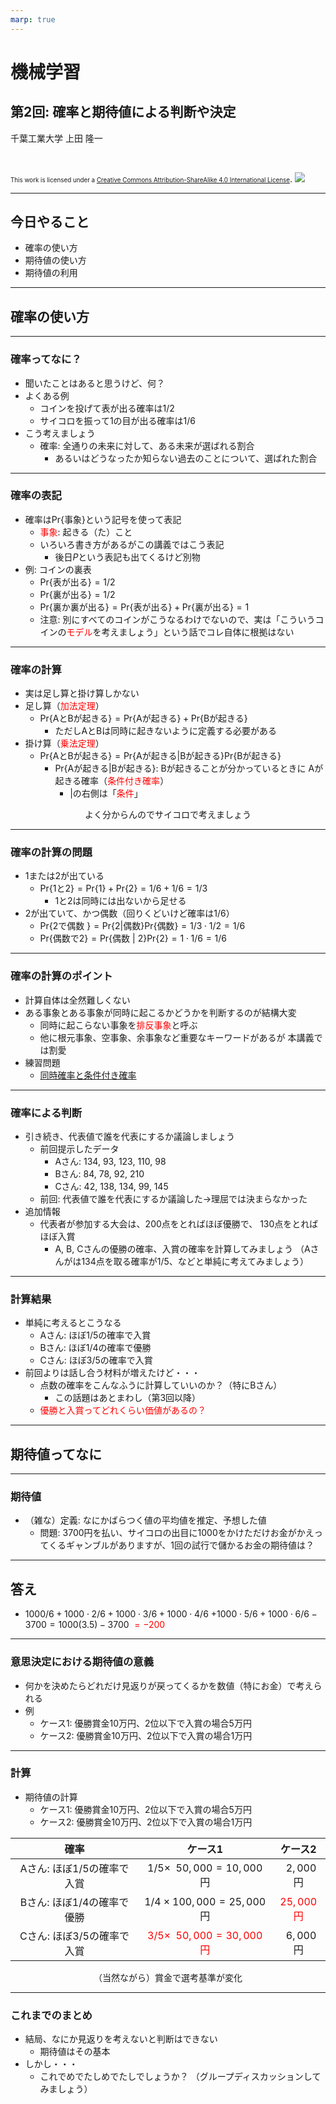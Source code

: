 ```yaml
---
marp: true
---
```


<!-- footer: "機械学習（と統計）第2回" -->

# 機械学習

## 第2回: 確率と期待値による判断や決定

千葉工業大学 上田 隆一

<br />

<span style="font-size:70%">This work is licensed under a </span>[<span style="font-size:70%">Creative Commons Attribution-ShareAlike 4.0 International License</span>](https://creativecommons.org/licenses/by-sa/4.0/).
![](https://i.creativecommons.org/l/by-sa/4.0/88x31.png)

---

<!-- paginate: true -->

## 今日やること

- 確率の使い方
- 期待値の使い方
- 期待値の利用


---

## 確率の使い方

---

### 確率ってなに？

- 聞いたことはあると思うけど、何？
- よくある例
    - コインを投げて表が出る確率は1/2
    - サイコロを振って1の目が出る確率は1/6
- こう考えましょう
    - 確率: 全通りの未来に対して、ある未来が選ばれる割合
        - あるいはどうなったか知らない過去のことについて、選ばれた割合


---

### 確率の表記

- 確率は$\text{Pr}\{$事象$\}$という記号を使って表記
    - <span style="color:red">事象</span>: 起きる（た）こと
    - いろいろ書き方があるがこの講義ではこう表記
        - 後日$P$という表記も出てくるけど別物
- 例: コインの裏表
    - $\text{Pr}\{$表が出る$\} = 1/2$
    - $\text{Pr}\{$裏が出る$\} = 1/2$
    - $\text{Pr}\{$裏か裏が出る$\} = \text{Pr}\{$表が出る$\} +\text{Pr}\{$裏が出る$\} = 1$
    - 注意: 別にすべてのコインがこうなるわけでないので、実は「こういうコインの<span style="color:red">モデル</span>を考えましょう」という話でコレ自体に根拠はない


---

### 確率の計算

- 実は足し算と掛け算しかない
- 足し算（<span style="color:red">加法定理</span>）
    - $\text{Pr}\{$AとBが起きる$\} = \text{Pr}\{$Aが起きる$\} +\text{Pr}\{$Bが起きる$\}$
        - ただしAとBは同時に起きないように定義する必要がある
- 掛け算（<span style="color:red">乗法定理</span>）
    - $\text{Pr}\{$AとBが起きる$\} = \text{Pr}\{$Aが起きる|Bが起きる$\}\text{Pr}\{$Bが起きる$\}$
        - $\text{Pr}\{$Aが起きる|Bが起きる$\}$: Bが起きることが分かっているときに
        Aが起きる確率（<span style="color:red">条件付き確率</span>）
            - $|$の右側は「<span style="color:red">条件</span>」


<center>よく分からんのでサイコロで考えましょう</center>

---

### 確率の計算の問題

- 1または2が出ている
    - $\text{Pr}\{1$と$2\} = \text{Pr}\{1\} + \text{Pr}\{2\} = 1/6 + 1/6 = 1/3$
        - 1と2は同時には出ないから足せる
- 2が出ていて、かつ偶数（回りくどいけど確率は1/6）
    - $\text{Pr}\{2$で偶数 $\}=\text{Pr}\{2|$偶数$\}\text{Pr}\{$偶数$\} = 1/3 \cdot 1/2 = 1/6$
    - $\text{Pr}\{$偶数で$2\} = \text{Pr}\{$偶数 $|$ $2\}\text{Pr}\{2\} = 1\cdot 1/6 = 1/6$


---

### 確率の計算のポイント

- 計算自体は全然難しくない
- ある事象とある事象が同時に起こるかどうかを判断するのが結構大変
    - 同時に起こらない事象を<span style="color:red">排反事象</span>と呼ぶ
    - 他に根元事象、空事象、余事象など重要なキーワードがあるが
    本講義では割愛
- 練習問題
    - [同時確率と条件付き確率](https://b.ueda.tech/?page=robot_and_stats_questions#同時確率と条件付き確率)

---

### 確率による判断

- 引き続き、代表値で誰を代表にするか議論しましょう
    - 前回提示したデータ
        - Aさん: 134, 93, 123, 110, 98
        - Bさん: 84, 78, 92, 210
        - Cさん: 42, 138, 134, 99, 145
    - 前回: 代表値で誰を代表にするか議論した$\rightarrow$理屈では決まらなかった
- 追加情報
    - 代表者が参加する大会は、200点をとればほぼ優勝で、
    130点をとればほぼ入賞
        - A, B, Cさんの優勝の確率、入賞の確率を計算してみましょう
        （Aさんがは134点を取る確率が1/5、などと単純に考えてみましょう）

---

### 計算結果

- 単純に考えるとこうなる
    - Aさん: ほぼ1/5の確率で入賞
    - Bさん: ほぼ1/4の確率で優勝
    - Cさん: ほぼ3/5の確率で入賞
- 前回よりは話し合う材料が増えたけど・・・
    - 点数の確率をこんなふうに計算していいのか？（特にBさん）
        - この話題はあとまわし（第3回以降）
    - <span style="color:red">優勝と入賞ってどれくらい価値があるの？</span>

---

## 期待値ってなに

---

### 期待値

- （雑な）定義: なにかばらつく値の平均値を推定、予想した値
    - 問題: 3700円を払い、サイコロの出目に1000をかけただけお金がかえってくるギャンブルがありますが、1回の試行で儲かるお金の期待値は？

---

## 答え

- $1000/6 + 1000\cdot 2/6 + 1000\cdot 3/6 + 1000\cdot 4/6$
$+ 1000 \cdot 5/6 + 1000 \cdot 6/6 - 3700 = 1000(3.5) - 3700$ <span style="color:red">$= -200$</span>


---

### 意思決定における期待値の意義

- 何かを決めたらどれだけ見返りが戻ってくるかを数値（特にお金）で考えられる
- 例
    - ケース1: 優勝賞金10万円、2位以下で入賞の場合5万円
    - ケース2: 優勝賞金10万円、2位以下で入賞の場合1万円
  
---

### 計算

- 期待値の計算
    - ケース1: 優勝賞金10万円、2位以下で入賞の場合5万円
    - ケース2: 優勝賞金10万円、2位以下で入賞の場合1万円

|確率|ケース1|ケース2|
|:--:|:----:|:----:|
|Aさん: ほぼ1/5の確率で入賞 | $1/5\times \ \ 50,000 = 10,000$円 | $\ \ 2,000$円|
|Bさん: ほぼ1/4の確率で優勝 | $1/4\times 100,000 = 25,000$円 | <span style="color:red">$25,000$円</span>|
|Cさん: ほぼ3/5の確率で入賞 | <span style="color:red">$3/5\times \ \ 50,000 = 30,000$円</span> | $\ \ 6,000$円 |

<center>（当然ながら）賞金で選考基準が変化</center>

---

### これまでのまとめ

- 結局、なにか見返りを考えないと判断はできない
    - 期待値はその基本
- しかし・・・
    - これでめでたしめでたしでしょうか？
    （グループディスカッションしてみましょう）
